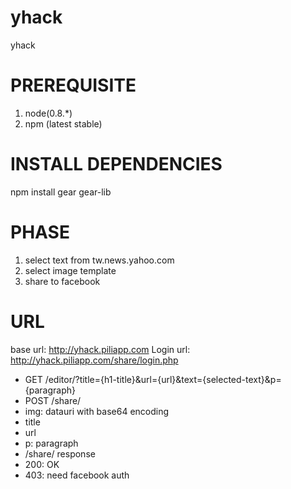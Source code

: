 yhack
=====

yhack

PREREQUISITE
============
1. node(0.8.\*)
2. npm (latest stable)

INSTALL DEPENDENCIES
====================
npm install gear gear-lib

PHASE
====
1. select text from tw.news.yahoo.com
2. select image template
3. share to facebook


URL
====
base url: http://yhack.piliapp.com
Login url: http://yhack.piliapp.com/share/login.php
*  GET /editor/?title={h1-title}&url={url}&text={selected-text}&p={paragraph}
*  POST /share/
  * img: datauri with base64 encoding
  * title
  * url
  * p: paragraph
*  /share/ response
  * 200: OK
  * 403: need facebook auth


